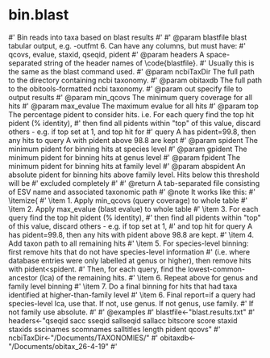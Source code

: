 # bin.blast
#' Bin reads into taxa based on blast results
#'
#' @param blastfile blast tabular output, e.g. -outfmt 6. Can have any columns, but must have:
#'     qcovs, evalue, staxid, qseqid, pident
#' @param headers A space-separated string of the header names of \code{blastfile}.
#'     Usually this is the same as the blast command used.
#' @param ncbiTaxDir The full path to the directory containing ncbi taxonomy. 
#' @param obitaxdb The full path to the obitools-formatted ncbi taxonomy. 
#' @param out specify file to output results
#' @param min_qcovs The minimum query coverage for all hits
#' @param max_evalue The maximum evalue for all hits
#' @param top The percentage pident to consider hits. i.e. For each query find the top hit pident (% identity),
#'     then find all pidents within "top" of this value, discard others - e.g. if top set at 1, and top hit for
#'     query A has pident=99.8, then any hits to query A with pident above 98.8 are kept
#' @param spident The minimum pident for binning hits at species level
#' @param gpident The minimum pident for binning hits at genus level
#' @param fpident The minimum pident for binning hits at family level
#' @param abspident An absolute pident for binning hits above family level. Hits below this threshold will be
#'     excluded completely
#'
#' @return A tab-separated file consisting of ESV name and associated taxonomic path
#' @note It works like this:
#' \itemize{
#'     \item 1. Apply min_qcovs (query coverage) to whole table
#'     \item 2. Apply max_evalue (blast evalue) to whole table
#'     \item 3. For each query find the top hit pident (% identity),
#'     then find all pidents within "top" of this value, discard others - e.g. if top set at 1,
#'     and top hit for query A has pident=99.8, then any hits with pident above 98.8 are kept.
#'     \item 4. Add taxon path to all remaining hits
#'     \item 5. For species-level binning: first remove hits that do not have species-level information
#'     (i.e. where database entries were only labelled at genus or higher), then remove hits with pident<spident.
#'     Then, for each query, find the lowest-common-ancestor (lca) of the remaining hits.
#'     \item 6. Repeat above for genus and family level binning
#'     \item 7. Do a final binning for hits that had taxa identified at higher-than-family level
#'     \item 6. Final report=if a query had species-level lca, use that. If not, use genus. If not genus, use family.
#'     If not family use absolute.
#'
#' @examples
#' blastfile<-"blast.results.txt"
#' headers<-"qseqid sacc sseqid sallseqid sallacc bitscore score staxid staxids sscinames scomnames salltitles length pident qcovs"
#' ncbiTaxDir<-"/Documents/TAXONOMIES/"
#' obitaxdb<-"/Documents/obitax_26-4-19"
#' 
